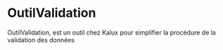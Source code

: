# OutilValidation

OutilValidation, est un outil chez Kalux pour simplifier la procédure de la validation des données

